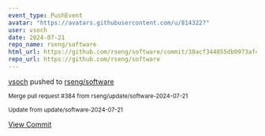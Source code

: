 ```yaml
---
event_type: PushEvent
avatar: "https://avatars.githubusercontent.com/u/814322?"
user: vsoch
date: 2024-07-21
repo_name: rseng/software
html_url: https://github.com/rseng/software/commit/30acf344855db0973af4db303265d42b3126338a
repo_url: https://github.com/rseng/software
---
```


<a href='https://github.com/vsoch' target='_blank'>vsoch</a> pushed to <a href='https://github.com/rseng/software' target='_blank'>rseng/software</a>

<small>Merge pull request #384 from rseng/update/software-2024-07-21

Update from update/software-2024-07-21</small>

<a href='https://github.com/rseng/software/commit/30acf344855db0973af4db303265d42b3126338a' target='_blank'>View Commit</a>